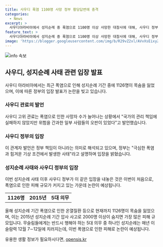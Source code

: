 ```yaml
---
title: 사우디 폭염 1100명 사망 정부 황당답변에 충격
categories:
  - News
excerpt: >
  사우디아라비아에서 성지순례 중 폭염으로 1100명 이상 사망한 대참사에 대해, 사우디 정부는 자국의 책임 부인과 관리 실패 부분을 언급하며 논란을 불렀다. 올해 성지순례 중 폭염으로 인한 사망자는 1126명에 이르며, 2015년 압사 사고 이후 최대 규모의 피해다. 사우디 당국은 국가별 할당제를 통해 성지순례 참가를 제한하고 있지만, 허가를 받지 않은 상태로 성지순례를 시도하는 인원도 증가하고 있다. (150자)
feature_text: >
  사우디아라비아에서 성지순례 중 폭염으로 1100명 이상 사망한 대참사에 대해, 사우디 정부는 자국의 책임 부인과 관리 실패 부분을 언급하며 논란을 불렀다. 올해 성지순례 중 폭염으로 인한 사망자는 1126명에 이르며, 2015년 압사 사고 이후 최대 규모의 피해다. 사우디 당국은 국가별 할당제를 통해 성지순례 참가를 제한하고 있지만, 허가를 받지 않은 상태로 성지순례를 시도하는 인원도 증가하고 있다. (150자)
image: 'https://blogger.googleusercontent.com/img/b/R29vZ2xl/AVvXsEixyZcFfHzMRdzZMjFBmAUKJYCLCGyLL1o632UiGVXcaFdKo_bkvkuCioo0uUKlGfBVcT3P84aROyZIXSBEx3Aw5nCQ3pTgDom1WDC4m8eifvWiAmWEEVb4x6G_l8C0QH225ldMjyaFvpxGEBGNO37VmDTDMHGhJPq73UglMfDca1-0aw/s1600/blogspot.png'
---
```


<p><img src="https://blogger.googleusercontent.com/img/b/R29vZ2xl/AVvXsEixyZcFfHzMRdzZMjFBmAUKJYCLCGyLL1o632UiGVXcaFdKo_bkvkuCioo0uUKlGfBVcT3P84aROyZIXSBEx3Aw5nCQ3pTgDom1WDC4m8eifvWiAmWEEVb4x6G_l8C0QH225ldMjyaFvpxGEBGNO37VmDTDMHGhJPq73UglMfDca1-0aw/s1600/blogspot.png" alt="info 속보" /></p>

<h2 data-ke-size="size26">사우디, 성지순례 사태 관련 입장 발표</h2>

<p data-ke-size="size16">사우디 아라비아에서는 최근 폭염으로 인해 성지순례 기간 중에 1126명이 목숨을 잃었으며, 이에 따른 정부의 입장 발표가 논란을 빚고 있습니다.</p>

<h3>사우디 관료의 발언</h3>

<p data-ke-size="size16">사우디 고위 관료는 폭염으로 인한 사망자 수가 늘어나는 상황에서 "국가의 관리 책임에 실패하지 않았지만 위험을 간과한 일부 사람들의 오판이 있었다"고 발언했습니다.</p>

<h3>사우디 정부의 입장</h3>

<p data-ke-size="size16">이 관계자 발언은 정부 책임이 아니라는 의미로 해석되고 있으며, 정부는 "극심한 폭염과 힘겨운 기상 조건에서 발생한 사태"라고 설명하며 입장을 밝혔습니다.</p>

<h3>성지순례 사태와 사우디 정부의 입장</h3>

<p data-ke-size="size16">이번 성지순례 사태 이후 사우디 정부가 이 같은 입장을 내놓은 것은 이번이 처음으로, 폭염으로 인한 피해 규모가 커지고 있는 가운데 논란이 예상됩니다.</p>

<table>
    <tr>
        <td style="text-align: center; height: 17px;"><b>1126명</b></td>
        <td style="text-align: center; height: 17px;"><b>2015년</b></td>
        <td style="text-align: center; height: 17px;"><b>5대 의무</b></td>
    </tr>
</table>

<p data-ke-size="size16">올해 성지순례 기간 폭염으로 인한 온열질환 등으로 현재까지 1126명이 목숨을 잃었으며, 이는 2015년 성지순례 기간 압사 사고로 2000명 이상이 숨지면 가장 많은 피해 규모입니다. 무슬림들에게는 반드시 행해야 하는 5대 의무 중 하나인 성지순례는 매년 이슬람력 12월 7∼12일에 치러지는데, 이번 폭염으로 인한 피해로 논란이 예상됩니다.</p>
유용한 생활 정보가 필요하시다면, <a href="https://opensis.kr" rel="dofollow">opensis.kr</a>


